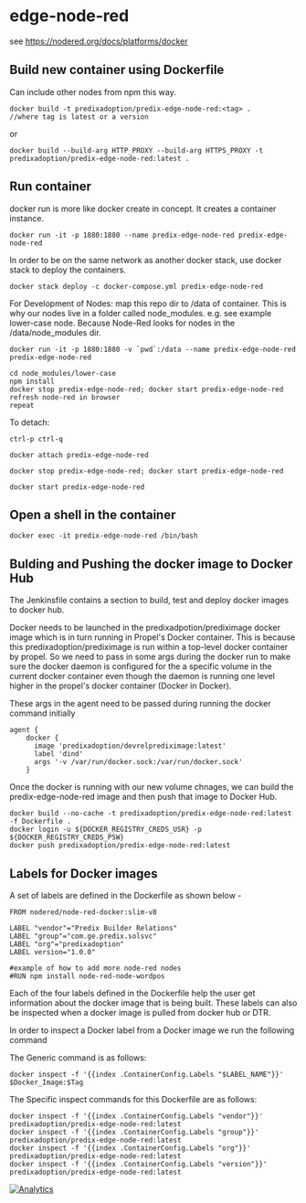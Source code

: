 # edge-node-red

see https://nodered.org/docs/platforms/docker

## Build new container using Dockerfile
Can include other nodes from npm this way.
```
docker build -t predixadoption/predix-edge-node-red:<tag> .       //where tag is latest or a version
```

or

```
docker build --build-arg HTTP_PROXY --build-arg HTTPS_PROXY -t predixadoption/predix-edge-node-red:latest .
```

## Run container
docker run is more like docker create in concept.  It creates a container instance.
```
docker run -it -p 1880:1880 --name predix-edge-node-red predix-edge-node-red
```
In order to be on the same network as another docker stack, use docker stack to deploy the containers.
```
docker stack deploy -c docker-compose.yml predix-edge-node-red
```
For Development of Nodes: map this repo dir to /data of container.  This is why our nodes live in a folder called node_modules. e.g. see example lower-case node.  Because Node-Red looks for nodes in the /data/node_modules dir.
```
docker run -it -p 1880:1880 -v `pwd`:/data --name predix-edge-node-red predix-edge-node-red

cd node_modules/lower-case
npm install
docker stop predix-edge-node-red; docker start predix-edge-node-red
refresh node-red in browser
repeat
```

To detach:

```
ctrl-p ctrl-q
```

```
docker attach predix-edge-node-red
```

```
docker stop predix-edge-node-red; docker start predix-edge-node-red
```

```
docker start predix-edge-node-red
```

## Open a shell in the container

```
docker exec -it predix-edge-node-red /bin/bash
```


## Bulding and Pushing the docker image to Docker Hub
The Jenkinsfile contains a section to build, test and deploy docker images to docker hub.

Docker needs to be launched in the predixadpotion/prediximage docker image which is in turn running in Propel's Docker container. This is because this predixadoption/prediximage is run within a top-level docker container by propel. So we need to pass in some args during the docker run to make sure the docker daemon is configured for the a specific volume in the current docker container even though the daemon is running one level higher in the propel's docker container (Docker in Docker).

These args in the agent need to be passed during running the docker command initially
```
agent {
    docker {
      image 'predixadoption/devrelprediximage:latest'
      label 'dind'
      args '-v /var/run/docker.sock:/var/run/docker.sock'
    }
```

Once the docker is running with our new volume chnages, we can build the predix-edge-node-red image and then push that image to Docker Hub.


```
docker build --no-cache -t predixadoption/predix-edge-node-red:latest -f Dockerfile .
docker login -u ${DOCKER_REGISTRY_CREDS_USR} -p ${DOCKER_REGISTRY_CREDS_PSW}
docker push predixadoption/predix-edge-node-red:latest
```

## Labels for Docker images

A set of labels are defined in the Dockerfile as shown below -

```
FROM nodered/node-red-docker:slim-v8

LABEL "vendor"="Predix Builder Relations"
LABEL "group"="com.ge.predix.solsvc"
LABEL "org"="predixadoption"
LABEL version="1.0.0"

#example of how to add more node-red nodes
#RUN npm install node-red-node-wordpos
```

Each of the four labels defined in the Dockerfile help the user get information about the docker image that is being built. These labels can also be inspected when a docker image is pulled from docker hub or DTR.

In order to inspect a Docker label from a Docker image we run the following command

The Generic command is as follows:
```
docker inspect -f '{{index .ContainerConfig.Labels "$LABEL_NAME"}}' $Docker_Image:$Tag
```

The Specific inspect commands for this Dockerfile are as follows:
```
docker inspect -f '{{index .ContainerConfig.Labels "vendor"}}' predixadoption/predix-edge-node-red:latest
docker inspect -f '{{index .ContainerConfig.Labels "group"}}' predixadoption/predix-edge-node-red:latest
docker inspect -f '{{index .ContainerConfig.Labels "org"}}' predixadoption/predix-edge-node-red:latest
docker inspect -f '{{index .ContainerConfig.Labels "version"}}' predixadoption/predix-edge-node-red:latest
```


[![Analytics](https://predix-beacon.appspot.com/UA-82773213-1/predix-rmd-ref-app/readme?pixel)](https://github.com/PredixDev)

